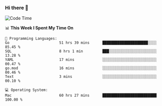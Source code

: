 ### Hi there 👋

<!--
**CrazyCollin/crazycollin** is a ✨ _special_ ✨ repository because its `README.md` (this file) appears on your GitHub profile.

Here are some ideas to get you started:

- 🔭 I’m currently working on ...
- 🌱 I’m currently learning ...
- 👯 I’m looking to collaborate on ...
- 🤔 I’m looking for help with ...
- 💬 Ask me about ...
- 📫 How to reach me: ...
- 😄 Pronouns: ...
- ⚡ Fun fact: ...
-->

<!--START_SECTION:waka-->
![Code Time](http://img.shields.io/badge/Code%20Time-1%2C882%20hrs%2019%20mins-blue)

📊 **This Week I Spent My Time On** 

```text
💬 Programming Languages: 
Go                       51 hrs 39 mins      █████████████████████░░░░   85.45 % 
SQL                      8 hrs 1 min         ███░░░░░░░░░░░░░░░░░░░░░░   13.28 % 
YAML                     17 mins             ░░░░░░░░░░░░░░░░░░░░░░░░░   00.47 % 
go.mod                   16 mins             ░░░░░░░░░░░░░░░░░░░░░░░░░   00.46 % 
Text                     3 mins              ░░░░░░░░░░░░░░░░░░░░░░░░░   00.10 % 

💻 Operating System: 
Mac                      60 hrs 27 mins      █████████████████████████   100.00 % 
```


<!--END_SECTION:waka-->
